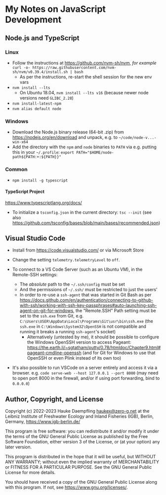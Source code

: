 My Notes on JavaScript Development
==================================

Node.js and TypeScript
----------------------

### Linux

- Follow the instructions at <https://github.com/nvm-sh/nvm>, *for example*
  `curl -o- https://raw.githubusercontent.com/nvm-sh/nvm/v0.39.4/install.sh | bash`
  - As per the instructions, re-start the shell session for the new env vars
- `nvm install --lts`
  - On Ubuntu 18.04, `nvm install --lts v16` (because newer node versions need `GLIBC_2.28`)
- `nvm install-latest-npm`
- `nvm alias default node`

### Windows

- Download the Node.js binary release (64-bit .zip) from <https://nodejs.org/en/download>
  and unpack, e.g. to `~/code/node-v...-win-x64`
- Add the directory with the `npm` and `node` binaries to `PATH` via e.g. putting
  this in your `~/.profile`: `export PATH="$HOME/node-path${PATH:+:${PATH}}"`

### Common

- `npm install -g typescript`

#### TypeScript Project

<https://www.typescriptlang.org/docs/>

- To initialize a `tsconfig.json` in the current directory:
  `tsc --init`
 (see also <https://github.com/tsconfig/bases/blob/main/bases/recommended.json>)

Visual Studio Code
------------------

- Install from <https://code.visualstudio.com/> or via Microsoft Store
- Change the setting `telemetry.telemetryLevel` to `off`.
- To connect to a VS Code Server (such as an Ubuntu VM), in the Remote-SSH settings:
  - The *absolute* path to the `~/.ssh/config` must be set
  - And the permissions of `~/.ssh/` must be restricted to just the users'
  - In order to re-use a `ssh-agent` that was started in Git Bash as per
    <https://docs.github.com/en/authentication/connecting-to-github-with-ssh/working-with-ssh-key-passphrases#auto-launching-ssh-agent-on-git-for-windows>,
    the "Remote.SSH" Path setting must be set to the `ssh.exe` from
    Git, e.g. `C:\Users\USER\AppData\Local\Programs\Git\usr\bin\ssh.exe`
    (the `ssh.exe` in `C:\Windows\System32\OpenSSH` is not compatible and
    running it breaks a running `ssh-agent`'s socket)
    - Alternatively (untested by me), it should be possible to configure the Windows OpenSSH version to
      access Pageant: <https://the.earth.li/~sgtatham/putty/0.78/htmldoc/Chapter9.html#pageant-cmdline-openssh>
      (and for Git for Windows to use that OpenSSH or even Plink instead of its own too)

- It's also possible to run VSCode on a server entirely and access it via a browser.
  e.g. `code serve-web --host 127.0.0.1 --port 8000`
  (may need to open port 8000 in the firewall, and/or if using port forwarding, bind to `0.0.0.0`)


Author, Copyright, and License
------------------------------

Copyright (c) 2022-2023 Hauke Daempfling <haukex@zero-g.net>
at the Leibniz Institute of Freshwater Ecology and Inland Fisheries (IGB),
Berlin, Germany, <https://www.igb-berlin.de/>

This program is free software: you can redistribute it and/or modify
it under the terms of the GNU General Public License as published by
the Free Software Foundation, either version 3 of the License, or
(at your option) any later version.

This program is distributed in the hope that it will be useful,
but WITHOUT ANY WARRANTY; without even the implied warranty of
MERCHANTABILITY or FITNESS FOR A PARTICULAR PURPOSE. See the
GNU General Public License for more details.

You should have received a copy of the GNU General Public License
along with this program. If not, see <https://www.gnu.org/licenses/>.
